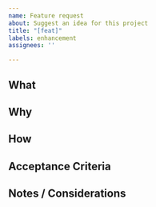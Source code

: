 ```yaml
---
name: Feature request
about: Suggest an idea for this project
title: "[feat]"
labels: enhancement
assignees: ''

---
```


## What
<Describe what is this feature.>  

## Why
<Explain why this feature is needed.>  

## How
<Describe how you plan to implement it.> 

## Acceptance Criteria
<List measurable results or verification steps.>  

## Notes / Considerations
<Add any additional notes or dependencies.>
